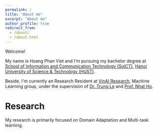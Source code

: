 ```yaml
---
permalink: /
title: "About me"
excerpt: "About me"
author_profile: true
redirect_from: 
  - /about/
  - /about.html
---
```


Welcome!

My name is Hoang Phan Viet and I'm pursuing my bachelor degree at [School of Information and Communication Technology (SoICT)](https://soict.hust.edu.vn/),  [Hanoi University of Science & Technology (HUST)](https://www.hust.edu.vn/). 

Beside, I'm currently an Research Resident at [VinAI Research](https://www.vinai.io/), Machine Learning group, under the supervision of [Dr. Trung Le](https://scholar.google.com/citations?user=gysdMxwAAAAJ&hl=vi) and [Prof. Nhat Ho](https://scholar.google.com/citations?user=Xs7cKMwAAAAJ&hl=vi).

# Research

My research is primarily focused on Domain Adaptation and Multi-task learning.

